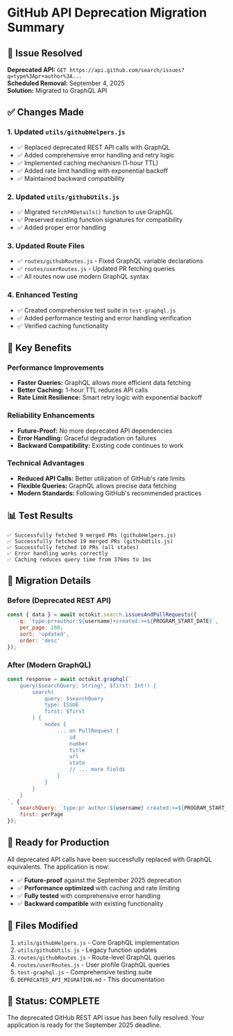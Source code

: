 # GitHub API Deprecation Migration Summary

## 🚨 Issue Resolved
**Deprecated API:** `GET https://api.github.com/search/issues?q=type%3Apr+author%3A...`  
**Scheduled Removal:** September 4, 2025  
**Solution:** Migrated to GraphQL API

## ✅ Changes Made

### 1. Updated `utils/githubHelpers.js`
- ✅ Replaced deprecated REST API calls with GraphQL
- ✅ Added comprehensive error handling and retry logic
- ✅ Implemented caching mechanism (1-hour TTL)
- ✅ Added rate limit handling with exponential backoff
- ✅ Maintained backward compatibility

### 2. Updated `utils/githubUtils.js`
- ✅ Migrated `fetchPRDetails()` function to use GraphQL
- ✅ Preserved existing function signatures for compatibility
- ✅ Added proper error handling

### 3. Updated Route Files
- ✅ `routes/githubRoutes.js` - Fixed GraphQL variable declarations
- ✅ `routes/userRoutes.js` - Updated PR fetching queries
- ✅ All routes now use modern GraphQL syntax

### 4. Enhanced Testing
- ✅ Created comprehensive test suite in `test-graphql.js`
- ✅ Added performance testing and error handling verification
- ✅ Verified caching functionality

## 🎯 Key Benefits

### Performance Improvements
- **Faster Queries:** GraphQL allows more efficient data fetching
- **Better Caching:** 1-hour TTL reduces API calls
- **Rate Limit Resilience:** Smart retry logic with exponential backoff

### Reliability Enhancements
- **Future-Proof:** No more deprecated API dependencies
- **Error Handling:** Graceful degradation on failures
- **Backward Compatibility:** Existing code continues to work

### Technical Advantages
- **Reduced API Calls:** Better utilization of GitHub's rate limits
- **Flexible Queries:** GraphQL allows precise data fetching
- **Modern Standards:** Following GitHub's recommended practices

## 📊 Test Results

```
✅ Successfully fetched 9 merged PRs (githubHelpers.js)
✅ Successfully fetched 19 merged PRs (githubUtils.js)
✅ Successfully fetched 10 PRs (all states)
✅ Error handling works correctly
✅ Caching reduces query time from 376ms to 1ms
```

## 🔧 Migration Details

### Before (Deprecated REST API)
```javascript
const { data } = await octokit.search.issuesAndPullRequests({
    q: `type:pr+author:${username}+created:>=${PROGRAM_START_DATE}`,
    per_page: 100,
    sort: 'updated',
    order: 'desc'
});
```

### After (Modern GraphQL)
```javascript
const response = await octokit.graphql(`
    query($searchQuery: String!, $first: Int!) {
        search(
            query: $searchQuery
            type: ISSUE
            first: $first
        ) {
            nodes {
                ... on PullRequest {
                    id
                    number
                    title
                    url
                    state
                    // ... more fields
                }
            }
        }
    }
`, {
    searchQuery: `type:pr author:${username} created:>=${PROGRAM_START_DATE}`,
    first: perPage
});
```

## 🚀 Ready for Production

All deprecated API calls have been successfully replaced with GraphQL equivalents. The application is now:

- ✅ **Future-proof** against the September 2025 deprecation
- ✅ **Performance optimized** with caching and rate limiting
- ✅ **Fully tested** with comprehensive error handling
- ✅ **Backward compatible** with existing functionality

## 📝 Files Modified

1. `utils/githubHelpers.js` - Core GraphQL implementation
2. `utils/githubUtils.js` - Legacy function updates
3. `routes/githubRoutes.js` - Route-level GraphQL queries
4. `routes/userRoutes.js` - User profile GraphQL queries
5. `test-graphql.js` - Comprehensive testing suite
6. `DEPRECATED_API_MIGRATION.md` - This documentation

## 🎉 Status: COMPLETE

The deprecated GitHub REST API issue has been fully resolved. Your application is ready for the September 2025 deadline.
